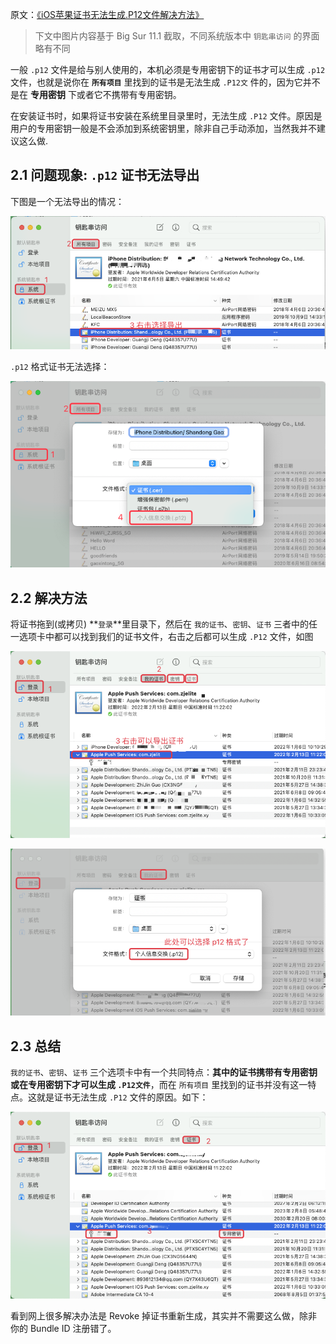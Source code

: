 原文：[《iOS苹果证书无法生成.P12文件解决方法》](https://blog.csdn.net/niumanxx/article/details/80584928?utm_medium=distribute.pc_relevant.none-task-blog-BlogCommendFromBaidu-1.control&depth_1-utm_source=distribute.pc_relevant.none-task-blog-BlogCommendFromBaidu-1.control)

> 下文中图片内容基于 Big Sur 11.1 截取，不同系统版本中 `钥匙串访问` 的界面略有不同

一般 `.p12` 文件是给与别人使用的，本机必须是专用密钥下的证书才可以生成 `.p12` 文件，也就是说你在 **`所有项目`** 里找到的证书是无法生成 `.P12文` 件的，因为它并不是在 **专用密钥** 下或者它不携带有专用密钥。

在安装证书时，如果将证书安装在系统里目录里时，无法生成 `.P12` 文件。原因是用户的专用密钥一般是不会添加到系统密钥里，除非自己手动添加，当然我并不建议这么做.

## 2.1 问题现象: `.p12` 证书无法导出

下图是一个无法导出的情况：

![](pics/2-1-尝试导出证书.png)

`.p12` 格式证书无法选择：

![](pics/2-2-无法导出p12.png)


## 2.2 解决方法

将证书拖到(或拷贝) **`登录`**里目录下，然后在 `我的证书`、`密钥`、`证书` 三者中的任一选项卡中都可以找到我们的证书文件，右击之后都可以生成 `.P12` 文件，如图

![](pics/2-3-导出证书的正确方式1.png)

![](pics/2-4-导出证书的正确方式-2.png)

## 2.3 总结

`我的证书`、`密钥`、`证书` 三个选项卡中有一个共同特点：**其中的证书携带有专用密钥或在专用密钥下才可以生成 `.P12文件`**，而在 `所有项目` 里找到的证书并没有这一特点。这就是证书无法生成 `.P12` 文件的原因。如下：

![](pics/2-5-携带有专用密钥.png)


看到网上很多解决办法是 Revoke 掉证书重新生成，其实并不需要这么做，除非你的 Bundle ID 注册错了。
